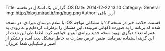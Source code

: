 Title: گزارش یک اشکال در نخسه iOS
Date: 2014-12-22 13:10
Category: General
img: http://blog.mirad.ir/img/bug.png
Author: آرین باقی

با سلام
دوستان میرادی، در نسخه iOS قسمت خلاصه خبر در نسخه ۲.۲ با مشکلی مواجه شده که برنامه را به صورت ناگهانی می‌بندد. این مشکل را برطرف کرده‌ایم و به زودی به همراه تعداد دیگری بهبود نسخه جدید روانه‌ی آیتونز خواهیم کرد. لطفا طی این مدت از این گزینه استفاده نفرمایید.
ضمن عرض معذرت به خاطر مشکل پدید آمده و تشکر از صبر و شکیبایی شما عزیزان!